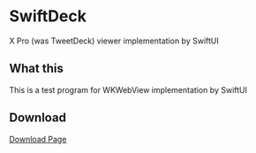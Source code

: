# SwiftDeck

X Pro (was TweetDeck) viewer implementation by SwiftUI

## What this

This is a test program for WKWebView implementation by SwiftUI

## Download

[Download Page](./Binaries/download.md)